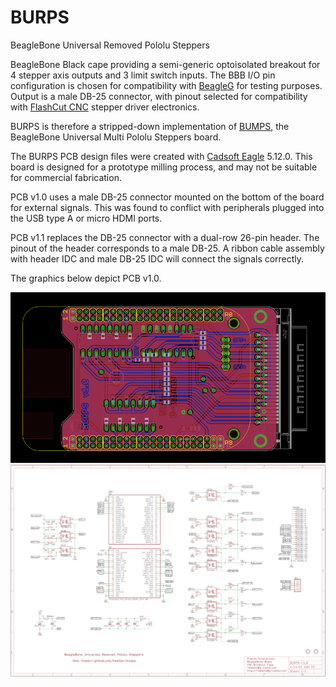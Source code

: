 BURPS
=====

BeagleBone Universal Removed Pololu Steppers

BeagleBone Black cape providing a semi-generic optoisolated breakout for 4
stepper axis outputs and 3 limit switch inputs. The BBB I/O pin configuration
is chosen for compatibility with [BeagleG] for testing purposes.
Output is a male DB-25 connector, with pinout selected for compatibility with
[FlashCut CNC] stepper driver electronics.

BURPS is therefore a stripped-down implementation of [BUMPS], the
BeagleBone Universal Multi Pololu Steppers board.

The BURPS PCB design files were created with [Cadsoft Eagle] 5.12.0. This
board is designed for a prototype milling process, and may not be suitable
for commercial fabrication.

PCB v1.0 uses a male DB-25 connector mounted on the bottom of the board for
external signals. This was found to conflict with peripherals plugged into
the USB type A or micro HDMI ports.

PCB v1.1 replaces the DB-25 connector with a dual-row 26-pin header. The
pinout of the header corresponds to a male DB-25. A ribbon cable assembly
with header IDC and male DB-25 IDC will connect the signals correctly.

The graphics below depict PCB v1.0.

![pcb]
![schematic]

[beagleg]: https://github.com/hzeller/beagleg
[flashcut cnc]: http://www.flashcutcnc.com/cnc-controls/stepper-controls-motors
[bumps]: https://github.com/hzeller/bumps
[cadsoft eagle]: http://www.cadsoftusa.com/
[pcb]: https://raw.githubusercontent.com/G-Cipher/BURPS/master/BURPS-v1.0-PCB-850x460.png
[schematic]: https://raw.githubusercontent.com/G-Cipher/BURPS/master/BURPS-v1.0-schematic-2048x1378.png
